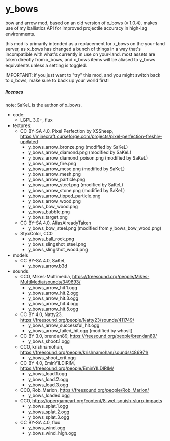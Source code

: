 # y_bows

bow and arrow mod, based on an old version of x_bows (v 1.0.4). makes use of my ballistics API for improved projectile
accuracy in high-lag environments.

this mod is primarily intended as a replacement for x_bows on the your-land server, as x_bows has changed a bunch of
things in a way that's incompatible with what's currently in use on your-land. most assets are taken directly from
x_bows, and x_bows items will be aliased to y_bows equivalents unless a setting is toggled.

IMPORTANT: if you just want to "try" this mod, and you might switch back to x_bows, make sure to back up your world
first!

##### licenses

note: SaKeL is the author of x_bows.

* code:
  * LGPL 3.0+, flux
* textures:
  * CC BY-SA 4.0, Pixel Perfection by XSSheep, https://minecraft.curseforge.com/projects/pixel-perfection-freshly-updated
    * y_bows_arrow_bronze.png (modified by SaKeL)
    * y_bows_arrow_diamond.png (modified by SaKeL)
    * y_bows_arrow_diamond_poison.png (modified by SaKeL)
    * y_bows_arrow_fire.png
    * y_bows_arrow_mese.png (modified by SaKeL)
    * y_bows_arrow_mesh.png
    * y_bows_arrow_particle.png
    * y_bows_arrow_steel.png (modified by SaKeL)
    * y_bows_arrow_stone.png (modified by SaKeL)
    * y_bows_arrow_tipped_particle.png
    * y_bows_arrow_wood.png
    * y_bows_bow_wood.png
    * y_bows_bubble.png
    * y_bows_target.png
  * CC BY-SA 4.0, AliasAlreadyTaken
    * y_bows_bow_steel.png (modified from y_bows_bow_wood.png)
  * StyxColor, CC0
    * y_bows_ball_rock.png
    * y_bows_slingshot_steel.png
    * y_bows_slingshot_wood.png
* models
  * CC BY-SA 4.0, SaKeL
    * y_bows_arrow.b3d
* sounds
  * CC0, Mikes-Multimedia, https://freesound.org/people/Mikes-MultiMedia/sounds/349693/
    * y_bows_arrow_hit.1.ogg
    * y_bows_arrow_hit.2.ogg
    * y_bows_arrow_hit.3.ogg
    * y_bows_arrow_hit.4.ogg
    * y_bows_arrow_hit.5.ogg
  * CC BY 4.0, Natty23, https://freesound.org/people/Natty23/sounds/411749/
    * y_bows_arrow_successful_hit.ogg
    * y_bows_arrow_failed_hit.ogg (modified by whosit)
  * CC BY 3.0, brendan89, https://freesound.org/people/brendan89/
    * y_bows_shoot.1.ogg
  * CC0, krishnamohan, https://freesound.org/people/krishnamohan/sounds/486971/
    * y_bows_shoot_crit.ogg
  * CC BY 4.0, EminYILDIRIM, https://freesound.org/people/EminYILDIRIM/
    * y_bows_load.1.ogg
    * y_bows_load.2.ogg
    * y_bows_load.3.ogg
  * CC0, Rob_Marion, https://freesound.org/people/Rob_Marion/
    * y_bows_loaded.ogg
  * CC0, https://opengameart.org/content/8-wet-squish-slurp-impacts
    * y_bows_splat.1.ogg
    * y_bows_splat.2.ogg
    * y_bows_splat.3.ogg
  * CC BY-SA 4.0, flux
    * y_bows_wind.ogg
    * y_bows_wind_high.ogg
